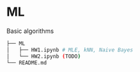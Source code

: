 # ML
Basic algorithms

```bash
├── ML
│   ├── HW1.ipynb # MLE, kNN, Naive Bayes
│   └── HW2.ipynb (TODO)
└── README.md
```
